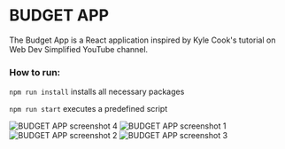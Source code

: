 # BUDGET APP

The Budget App is a React application inspired by Kyle Cook's tutorial on Web Dev Simplified YouTube channel.

### How to run:

```npm run install``` installs all necessary packages

```npm run start``` executes a predefined script

![BUDGET APP screenshot 4](https://github.com/avramoviclu/budget-react/blob/master/public/Screenshot_4.png?raw=true)
![BUDGET APP screenshot 1](https://github.com/avramoviclu/budget-react/blob/master/public/Screenshot_1.png?raw=true)
![BUDGET APP screenshot 2](https://github.com/avramoviclu/budget-react/blob/master/public/Screenshot_2.png?raw=true)
![BUDGET APP screenshot 3](https://github.com/avramoviclu/budget-react/blob/master/public/Screenshot_3.png?raw=true)